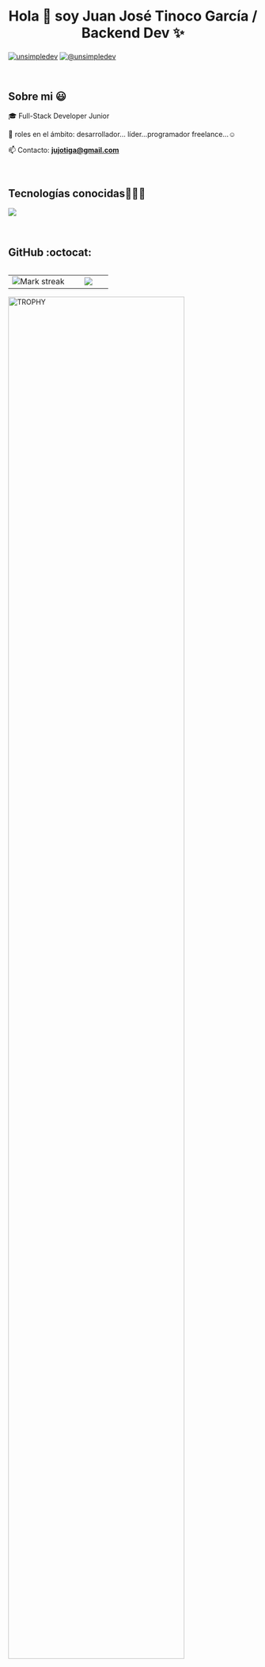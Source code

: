 <h1 align="center">Hola 👋  soy Juan José Tinoco García / Backend Dev ✨ </h1> 

<p align="left">
<a href="https://www.linkedin.com/authwall?trk=bf&trkInfo=AQEOVjf7ifeNhgAAAZC9A8vIzbSLL2DWAO_4j-raSEQocBSMrOE2cLMcLZ6ZsS9vAo6X6THXCcJsdPqHgof6a4hZV6X0LExgeROTMtEidnvj3ovGYfrVXHJimdQlTS0SDvsF7YE=&original_referer=&sessionRedirect=https%3A%2F%2Fwww.linkedin.com%2Fin%2Fjuan-tinoco-800804316%3Futm_source%3Dshare%26utm_campaign%3Dshare_via%26utm_content%3Dprofile%26utm_medium%3Dandroid_app" target="blank"><img align="center" src="https://img.shields.io/badge/LinkedIn-0077B5?style=for-the-badge&logo=linkedin&logoColor=white" alt="unsimpledev"/></a>
<a href = "jujotiga@gmail.com" target="blank"><img align="center" src="https://img.shields.io/badge/Gmail-D14836?style=for-the-badge&logo=gmail&logoColor=white" alt="@unsimpledev"  /></a>
  </p>
<br>
<h2>Sobre mi 😃</h2>
<!--Intro start-->

<p align="left">
🎓 Full-Stack Developer Junior

📝 roles en el ámbito: desarrollador... líder...programador freelance...☺️

📫 Contacto: **jujotiga@gmail.com**
<!--Intro end-->
  </p>
<br>

<h2 >Tecnologías conocidas👨🏻‍💻</h2>
<!--tech stack icons-->
<p align="left">
  <a href="https://skillicons.dev">
    <img src="https://skillicons.dev/icons?i=java,spring,py,css,html,js,mysql,postgres,git,github,postman,vscode,linux" />
  </a>
</p>
<br>
<!------------------------->

<h2>GitHub :octocat:</h2>


<!--- stats & Trophy (start) -->
<p align="center">
  <!--- stats (start) -->
<table align="left">
<tr border="none">
<td width="60%" align="center">

<!--  <img  align="center"  src="https://github-readme-stats.vercel.app/api?username=unsimpledev&theme=dark&show_icons=true&count_private=true" />
  <br></br> -->
  <img  title="🔥 Get streak stats for your profile at git.io/streak-stats" alt="Mark streak" src="https://github-profile-trophy.vercel.app/?username=ryo-ma&theme=onedark" /> 
</td>

<td width="40%" align="center">

  <img  align="center"  src="https://github-readme-stats.anuraghazra1.vercel.app/api/top-langs/?username=unsimpledev&theme=dark&hide_border=false&no-bg=true&no-frame=true&langs_count=10"/>

  </td>
</tr>
</table>
<!--- stats (end) -->

<!--- trophy (start) -->
<div align=left>
  <a href="https://github.com/ryo-ma/github-profile-trophy" title="Go to Source">
      <img align="center" width=84% src="https://github-profile-trophy.vercel.app/?username=unsimpledev&theme=radical&row=1&column=7&margin-h=15&margin-w=5&no-bg=true" alt="TROPHY" />
    </a>
</div>
<!--- trophy (start) -->


</p>        
<!--- stats (end) -->
